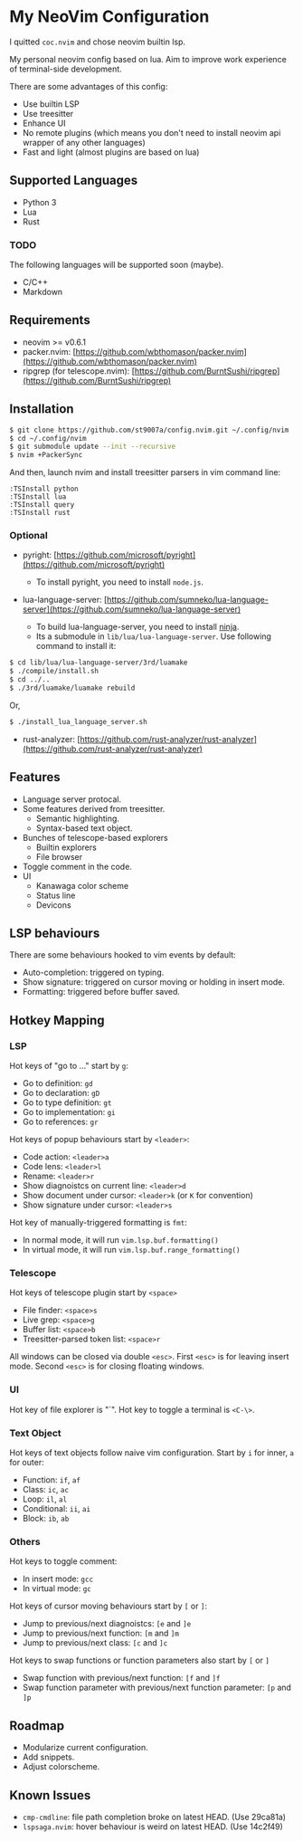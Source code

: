 # My NeoVim Configuration

I quitted `coc.nvim` and chose neovim builtin lsp.

My personal neovim config based on lua.
Aim to improve work experience of terminal-side development.

There are some advantages of this config:
- Use builtin LSP
- Use treesitter
- Enhance UI
- No remote plugins (which means you don't need to install neovim api wrapper of any other languages)
- Fast and light (almost plugins are based on lua)

## Supported Languages

- Python 3
- Lua
- Rust

### TODO

The following languages will be supported soon (maybe).

- C/C++
- Markdown

## Requirements

- neovim >= v0.6.1
- packer.nvim: [https://github.com/wbthomason/packer.nvim](https://github.com/wbthomason/packer.nvim)
- ripgrep (for telescope.nvim): [https://github.com/BurntSushi/ripgrep](https://github.com/BurntSushi/ripgrep)

## Installation

```bash
$ git clone https://github.com/st9007a/config.nvim.git ~/.config/nvim
$ cd ~/.config/nvim
$ git submodule update --init --recursive
$ nvim +PackerSync
```

And then, launch nvim and install treesitter parsers in vim command line:

```
:TSInstall python
:TSInstall lua
:TSInstall query
:TSInstall rust
```

### Optional

- pyright: [https://github.com/microsoft/pyright](https://github.com/microsoft/pyright)
  - To install pyright, you need to install `node.js`.

- lua-language-server: [https://github.com/sumneko/lua-language-server](https://github.com/sumneko/lua-language-server)
  - To build lua-language-server, you need to install [ninja](https://github.com/ninja-build/ninja).
  - Its a submodule in `lib/lua/lua-language-server`. Use following command to install it:

```bash
$ cd lib/lua/lua-language-server/3rd/luamake
$ ./compile/install.sh
$ cd ../..
$ ./3rd/luamake/luamake rebuild
```

Or,

```bash
$ ./install_lua_language_server.sh
```

- rust-analyzer: [https://github.com/rust-analyzer/rust-analyzer](https://github.com/rust-analyzer/rust-analyzer)

## Features

- Language server protocal.
- Some features derived from treesitter.
  - Semantic highlighting.
  - Syntax-based text object.
- Bunches of telescope-based explorers
  - Builtin explorers
  - File browser
- Toggle comment in the code.
- UI
  - Kanawaga color scheme
  - Status line
  - Devicons


## LSP behaviours

There are some behaviours hooked to vim events by default:

- Auto-completion: triggered on typing.
- Show signature: triggered on cursor moving or holding in insert mode.
- Formatting: triggered before buffer saved.


## Hotkey Mapping

### LSP

Hot keys of "go to ..." start by `g`:

- Go to definition: `gd`
- Go to declaration: `gD`
- Go to type definition: `gt`
- Go to implementation: `gi`
- Go to references: `gr`

Hot keys of popup behaviours start by `<leader>`:

- Code action: `<leader>a`
- Code lens: `<leader>l`
- Rename: `<leader>r`
- Show diagnoistcs on current line: `<leader>d`
- Show document under cursor: `<leader>k`  (or `K` for convention)
- Show signature under cursor: `<leader>s`

Hot key of manually-triggered formatting is `fmt`:

- In normal mode, it will run `vim.lsp.buf.formatting()`
- In virtual mode, it will run `vim.lsp.buf.range_formatting()`

### Telescope

Hot keys of telescope plugin start by `<space>`

- File finder: `<space>s`
- Live grep: `<space>g`
- Buffer list: `<space>b`
- Treesitter-parsed token list: `<space>r`

All windows can be closed via double `<esc>`.
First `<esc>` is for leaving insert mode.
Second `<esc>` is for closing floating windows.


### UI

Hot key of file explorer is "\`".
Hot key to toggle a terminal is `<C-\>`.

### Text Object

Hot keys of text objects follow naive vim configuration. Start by `i` for inner, `a` for outer:

- Function: `if`, `af`
- Class: `ic`, `ac`
- Loop: `il`, `al`
- Conditional: `ii`, `ai`
- Block: `ib`, `ab`


### Others

Hot keys to toggle comment:

- In insert mode: `gcc`
- In virtual mode: `gc`

Hot keys of cursor moving behaviours start by `[` or `]`:

- Jump to previous/next diagnoistcs: `[e` and `]e`
- Jump to previous/next function: `[m` and `]m`
- Jump to previous/next class: `[c` and `]c`

Hot keys to swap functions or function parameters also start by `[` or `]`

- Swap function with previous/next function: `[f` and `]f`
- Swap function parameter with previous/next function parameter: `[p` and `]p`

## Roadmap

- Modularize current configuration.
- Add snippets.
- Adjust colorscheme.

## Known Issues

- `cmp-cmdline`: file path completion broke on latest HEAD. (Use 29ca81a)
- `lspsaga.nvim`: hover behaviour is weird on latest HEAD. (Use 14c2f49)
